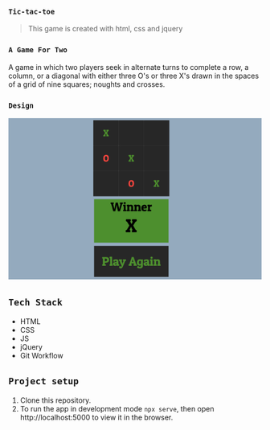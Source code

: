 ### `Tic-tac-toe`

> This game is created with html, css and jquery

### `A Game For Two`

A game in which two players seek in alternate turns to complete a row, a column, or a diagonal with either three O's or three X's drawn in the spaces of a grid of nine squares; noughts and crosses.

### `Design`

![tic-tac-toe](src/images/tic-tac-toe.png)

## `Tech Stack`

- HTML
- CSS
- JS
- jQuery
- Git Workflow

## `Project setup`

1. Clone this repository.
2. To run the app in development mode `npx serve`, then open http://localhost:5000 to view it in the browser.
